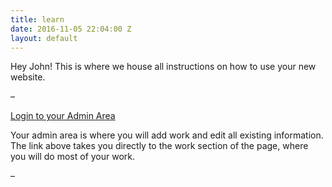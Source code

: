 ```yaml
---
title: learn
date: 2016-11-05 22:04:00 Z
layout: default
---
```


Hey John! This is where we house all instructions on how to use your new website.

–

[Login to your Admin Area](http://manage.siteleaf.com)

Your admin area is where you will add work and edit all existing information. The link above takes you directly to the work section of the page, where you will do most of your work.

–